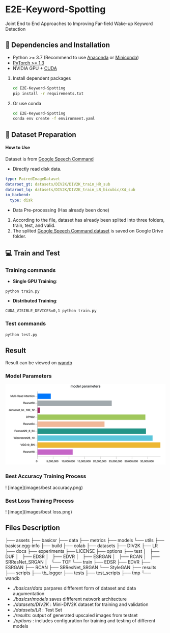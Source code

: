 # E2E-Keyword-Spotting

Joint End to End Approaches to Improving Far-field Wake-up Keyword Detection

## :wrench: Dependencies and Installation

- Python >= 3.7 (Recommend to use [Anaconda](https://www.anaconda.com/download/#linux) or [Miniconda](https://docs.conda.io/en/latest/miniconda.html))
- [PyTorch >= 1.3](https://pytorch.org/)
- NVIDIA GPU + [CUDA](https://developer.nvidia.com/cuda-downloads)


1. Install dependent packages

    ```bash
    cd E2E-Keyword-Spotting
    pip install -r requirements.txt
    ```
2. Or use conda 
    ```bash
    cd E2E-Keyword-Spotting
    conda env create -f environment.yaml
    ```

## :turtle: Dataset Preparation

#### How to Use
Dataset is from [Google Speech Command](./basicsr/data/paired_image_dataset.py) 
* Directly read disk data.
```yaml
type: PairedImageDataset
dataroot_gt: datasets/DIV2K/DIV2K_train_HR_sub
dataroot_lq: datasets/DIV2K/DIV2K_train_LR_bicubic/X4_sub
io_backend:
  type: disk
```
* Data Pre-processing (Has already been done)
1. According to the file, dataset has already been splited into three folders, train, test, and valid. 
1. The splited [Google Speech Command dataset](https://drive.google.com/file/d/1InqR8n7l5Qj6voJREpcjHYWHVTKG-BbB/view?usp=sharing) is saved on Google Drive folder. 
    
## :computer: Train and Test
### Training commands
- **Single GPU Training**: 
```
python train.py
```
- **Distributed Training**: 
```
CUDA_VISIBLE_DEVICES=0,1 python train.py
```
### Test commands
```
python test.py 
```


## Result

Result can be viewed on [wandb](https://wandb.ai/bozliu/google_speech_command?workspace=user-bozliu)

### Model Parameters 
![image](images/model_parameters.png)

### Best Accuracy Training Process
! [image](images/best accuracy.png)

### Best Loss Training Process
! [image](images/best loss.png)

## Files Description
├── assets
├── basicsr
    ├── data
    ├── metrics
    ├── models
    └── utils
├── basicsr.egg-info
├── build
├── colab
├── datasets
    ├── DIV2K
    ├── LR
├── docs
├── experiments
├── LICENSE
├── options
    ├── test
    │   ├── DUF
    │   ├── EDSR
    │   ├── EDVR
    │   ├── ESRGAN
    │   ├── RCAN
    │   ├── SRResNet_SRGAN
    │   └── TOF
    └── train
        ├── EDSR
        ├── EDVR
        ├── ESRGAN
        ├── RCAN
        ├── SRResNet_SRGAN
        └── StyleGAN
├── results
├── scripts
├── tb_logger
├── tests
├── test_scripts
├── tmp
└── wandb

* *./basicsr/data* parpares diffferent form of dataset and data augumentation 
* *./basicsr/models* saves diffferent network architecture 
* *./datasets/DIV2K* : Mini-DIV2K dataset for training and validation 
* *./datasets/LR* : Test Set
* *./results*: output of generated upscaled images from testset
* *./options* : includes configuration for training and testing of different models

